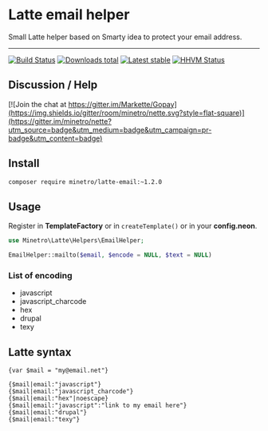 # Latte email helper

Small Latte helper based on Smarty idea to protect your email address.

-----

[![Build Status](https://img.shields.io/travis/minetro/latte-email.svg?style=flat-square)](https://travis-ci.org/minetro/latte-email)
[![Downloads total](https://img.shields.io/packagist/dt/minetro/latte-email.svg?style=flat-square)](https://packagist.org/packages/minetro/latte-email)
[![Latest stable](https://img.shields.io/packagist/v/minetro/latte-email.svg?style=flat-square)](https://packagist.org/packages/minetro/latte-email)
[![HHVM Status](https://img.shields.io/hhvm/minetro/latte-email.svg?style=flat-square)](http://hhvm.h4cc.de/package/minetro/latte-email)

## Discussion / Help

[![Join the chat at https://gitter.im/Markette/Gopay](https://img.shields.io/gitter/room/minetro/nette.svg?style=flat-square)](https://gitter.im/minetro/nette?utm_source=badge&utm_medium=badge&utm_campaign=pr-badge&utm_content=badge)

## Install

```sh
composer require minetro/latte-email:~1.2.0
```

## Usage

Register in **TemplateFactory** or in `createTemplate()` or in your **config.neon**.

```php
use Minetro\Latte\Helpers\EmailHelper;

EmailHelper::mailto($email, $encode = NULL, $text = NULL)
```

### List of encoding
* javascript
* javascript_charcode
* hex
* drupal
* texy

## Latte syntax

```
{var $mail = "my@email.net"}

{$mail|email:"javascript"}
{$mail|email:"javascript_charcode"}
{$mail|email:"hex"|noescape}
{$mail|email:"javascript":"link to my email here"}
{$mail|email:"drupal"}
{$mail|email:"texy"}
```
